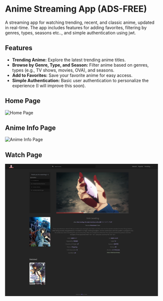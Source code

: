 # Anime Streaming App (ADS-FREE)

A streaming app for watching trending, recent, and classic anime, updated in real-time. The app includes features for adding favorites, filtering by genres, types, seasons etc.., and simple authentication using jwt.

## Features

- **Trending Anime:** Explore the latest trending anime titles.
- **Browse by Genre, Type, and Season:** Filter anime based on genres, types (e.g., TV shows, movies, OVA), and seasons.
- **Add to Favorites:** Save your favorite anime for easy access.
- **Simple Authentication:** Basic user authentication to personalize the experience (I will improve this soon).

## Home Page
![Home Page](public/images/home-page.png)

## Anime Info Page
![Anime Info Page](public/images/animeinfo-page.png)

## Watch Page
![Watch Page](public/images/watch-page.png)



